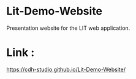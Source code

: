 # Lit-Demo-Website
Presentation website for the LIT web application.

# Link : 
https://cdh-studio.github.io/Lit-Demo-Website/



